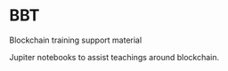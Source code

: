 # BBT
Blockchain training support material

Jupiter notebooks to assist teachings around blockchain.
